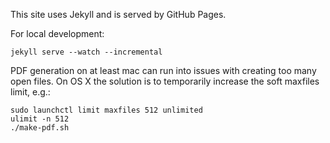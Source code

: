 This site uses Jekyll and is served by GitHub Pages.

For local development:

    jekyll serve --watch --incremental

PDF generation on at least mac can run into issues with creating too many open files. On OS X the solution is to temporarily increase the soft maxfiles limit, e.g.:

    sudo launchctl limit maxfiles 512 unlimited
    ulimit -n 512
    ./make-pdf.sh
